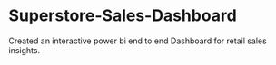 # Superstore-Sales-Dashboard
Created an interactive power bi end to end Dashboard for retail sales insights.
